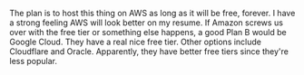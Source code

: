 The plan is to host this thing on AWS as long as it will be free, forever. I have a strong feeling AWS will look better on my resume. If Amazon screws us over with the free tier or something else happens, a good Plan B would be Google Cloud. They have a real nice free tier. Other options include Cloudflare and Oracle. Apparently, they have better free tiers since they're less popular.

